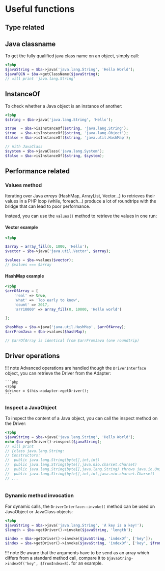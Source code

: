 # Useful functions
   
## Type related
                          
## Java classname

To get the fully qualified java class name on an object, simply call:

```php
<?php
$javaString = $ba->java('java.lang.String', 'Hello World');
$javaFQCN = $ba->getClassName($javaString);
// will print 'java.lang.String'
```

## InstanceOf

To check whether a Java object is an instance of another:

```php
<?php
$string = $ba->java('java.lang.String', 'Hello');

$true  = $ba->isInstanceOf($string, 'java.lang.String');
$true  = $ba->isInstanceOf($string, 'java.lang.Object');
$false = $ba->isInstanceOf($string, 'java.util.HashMap');

// With JavaClass
$system = $ba->javaClass('java.lang.System');
$false = $ba->isInstanceOf($string, $system);

```

## Performance related

### Values method

Iterating over Java *arrays* (HashMap, ArrayList, Vector...) to retrieves 
their values in a PHP loop (while, foreach...) produce a lot of roundtrips 
with the bridge that can lead to poor performance.

Instead, you can use the `values()` method to retrieve the values in one run: 


#### Vector example

```php
<?php

$array = array_fill(0, 1000, 'Hello');
$vector = $ba->java('java.util.Vector', $array);

$values = $ba->values($vector);
// $values === $array 

```

#### HashMap example


```php
<?php
$arrOfArray = [
    'real' => true,
    'what' => 'Too early to know',
    'count' => 2017,
    'arr10000' => array_fill(0, 10000, 'Hello world')

];

$hashMap = $ba->java('java.util.HashMap', $arrOfArray);
$arrFromJava = $ba->values($hashMap);

// $arrOfArray is identical from $arrFromJava (one roundtrip) 
```




## Driver operations

!!! note
    Advanced operations are handled though the `DriverInterface` object, you can
    retrieve the Driver from the Adapter:
    
    ```php
    <?php
    $driver = $this->adapter->getDriver();
    ```

     
### Inspect a JavaObject
  
To inspect the content of a Java object, you can call the inspect method on the Driver:
  
```php
<?php
$javaString = $ba->java('java.lang.String', 'Hello World');
echo $ba->getDriver()->inspect($javaString);
// will print
// [class java.lang.String:
// Constructors:
//  public java.lang.String(byte[],int,int)
//  public java.lang.String(byte[],java.nio.charset.Charset)
//  public java.lang.String(byte[],java.lang.String) throws java.io.UnsupportedEncodingException
//  public java.lang.String(byte[],int,int,java.nio.charset.Charset)
// ...
  
```
  
### Dynamic method invocation

For dynamic calls, the `DriverInterface::invoke()` method can be used on JavaObject or
JavaClass objects:

```php
<?php
$javaString = $ba->java('java.lang.String', 'A key is a key!');
$length = $ba->getDriver()->invoke($javaString, 'length');

$index = $ba->getDriver()->invoke($javaString, 'indexOf', ['key']);
$index = $ba->getDriver()->invoke($javaString, 'indexOf', ['key', $fromIndex=8]);
```

!!! note
    Be aware that the arguments have to be send as an array which differs from 
    a standard method call, compare it to `$javaString->indexOf('key', $fromIndex=8)`.
    for an example. 
  
